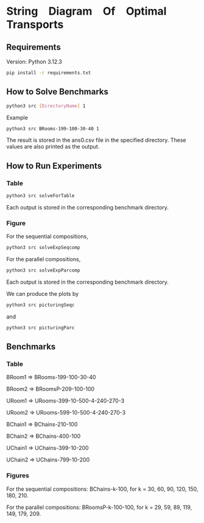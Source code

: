 # String　Diagram　Of　Optimal　Transports
## Requirements
Version: Python 3.12.3
```sh
pip install -r requirements.txt
```
## How to Solve Benchmarks


```sh
python3 src [DirectoryName] 1
```

Example 
```sh
python3 src BRooms-199-100-30-40 1
```

The result is stored in the ans0.csv file in the specified directory. These values are also printed as the output. 

## How to Run Experiments
### Table 
```sh
python3 src solveForTable
```
Each output is stored in the corresponding benchmark directory. 

### Figure 
For the sequential compositions, 
```sh
python3 src solveExpSeqcomp
```
For the parallel compositions, 
```sh
python3 src solveExpParcomp
```
Each output is stored in the corresponding benchmark directory. 

We can produce the plots by 
```sh
python3 src picturingSeqc
```
and 
```sh
python3 src picturingParc
```

## Benchmarks
### Table
BRoom1 => BRooms-199-100-30-40

BRoom2 => BRoomsP-209-100-100

URoom1 => URooms-399-10-500-4-240-270-3

URoom2 => URooms-599-10-500-4-240-270-3

BChain1 => BChains-210-100

BChain2 => BChains-400-100

UChain1 => UChains-399-10-200

UChain2 => UChains-799-10-200

### Figures 
For the sequential compositions: BChains-k-100, for k = 30, 60, 90, 120, 150, 180, 210.

For the parallel compositions: BRoomsP-k-100-100, for k = 29, 59, 89, 119, 149, 179, 209. 

